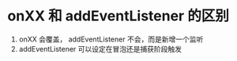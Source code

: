 # onXX 和 addEventListener 的区别
1. onXX 会覆盖， addEventListener 不会，而是新增一个监听
2. addEventListener 可以设定在冒泡还是捕获阶段触发